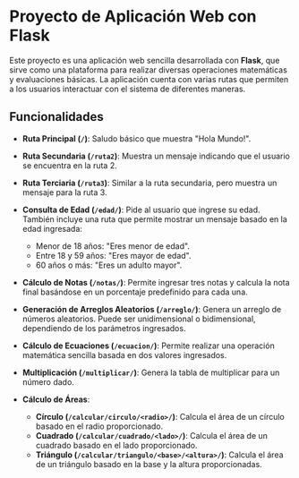 # Proyecto de Aplicación Web con Flask

Este proyecto es una aplicación web sencilla desarrollada con **Flask**, que sirve como una plataforma para realizar diversas operaciones matemáticas y evaluaciones básicas. La aplicación cuenta con varias rutas que permiten a los usuarios interactuar con el sistema de diferentes maneras.

## Funcionalidades

- **Ruta Principal (`/`)**: Saludo básico que muestra "Hola Mundo!".
  
- **Ruta Secundaria (`/ruta2`)**: Muestra un mensaje indicando que el usuario se encuentra en la ruta 2.

- **Ruta Terciaria (`/ruta3`)**: Similar a la ruta secundaria, pero muestra un mensaje para la ruta 3.

- **Consulta de Edad (`/edad/`)**: Pide al usuario que ingrese su edad. También incluye una ruta que permite mostrar un mensaje basado en la edad ingresada:
  - Menor de 18 años: "Eres menor de edad".
  - Entre 18 y 59 años: "Eres mayor de edad".
  - 60 años o más: "Eres un adulto mayor".

- **Cálculo de Notas (`/notas/`)**: Permite ingresar tres notas y calcula la nota final basándose en un porcentaje predefinido para cada una.

- **Generación de Arreglos Aleatorios (`/arreglo/`)**: Genera un arreglo de números aleatorios. Puede ser unidimensional o bidimensional, dependiendo de los parámetros ingresados.

- **Cálculo de Ecuaciones (`/ecuacion/`)**: Permite realizar una operación matemática sencilla basada en dos valores ingresados.

- **Multiplicación (`/multiplicar/`)**: Genera la tabla de multiplicar para un número dado.

- **Cálculo de Áreas**:
  - **Círculo (`/calcular/circulo/<radio>/`)**: Calcula el área de un círculo basado en el radio proporcionado.
  - **Cuadrado (`/calcular/cuadrado/<lado>/`)**: Calcula el área de un cuadrado basado en el lado proporcionado.
  - **Triángulo (`/calcular/triangulo/<base>/<altura>/`)**: Calcula el área de un triángulo basado en la base y la altura proporcionadas.
